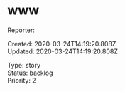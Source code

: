 # www

Reporter:   

Created: 2020-03-24T14:19:20.808Z  
Updated: 2020-03-24T14:19:20.808Z

Type: story  
Status: backlog  
Priority: 2
